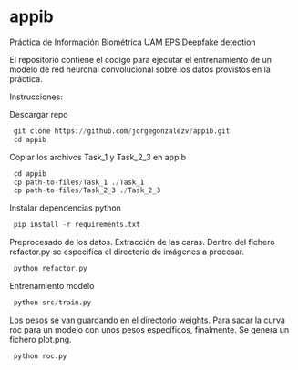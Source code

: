 # appib

Práctica de Información Biométrica UAM EPS
Deepfake detection

El repositorio contiene el codigo para ejecutar el entrenamiento de un modelo de red neuronal convolucional sobre los datos provistos en la práctica.

Instrucciones:

Descargar repo 
```python 
 git clone https://github.com/jorgegonzalezv/appib.git
 cd appib
```

Copiar los archivos Task_1 y Task_2_3 en appib
```python 
 cd appib
 cp path-to-files/Task_1 ./Task_1
 cp path-to-files/Task_2_3 ./Task_2_3
```

Instalar dependencias python
```python
 pip install -r requirements.txt
```

Preprocesado de los datos. Extracción de las caras. Dentro del fichero refactor.py se especifica el directorio de imágenes a procesar.
```python
 python refactor.py
```

Entrenamiento modelo
```python
 python src/train.py
```
Los pesos se van guardando en el directorio weights. 
Para sacar la curva roc para un modelo con unos pesos específicos, finalmente. Se genera un fichero plot.png.
```python
 python roc.py
```




